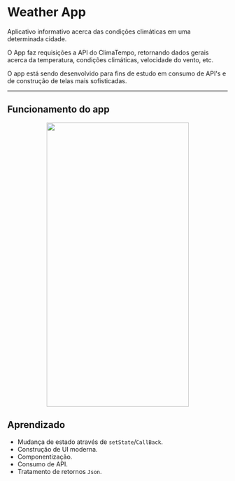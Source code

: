 # Weather App

Aplicativo informativo acerca das condições climáticas em uma determinada cidade.

O App faz requisições a API do ClimaTempo, retornando dados gerais acerca da temperatura, condições climáticas, velocidade do vento, etc. 

O app está sendo desenvolvido para fins de estudo em consumo de API's e de construção de telas mais sofisticadas.
***


## Funcionamento do app
 
 <p align="center">
 <img  width="325" height="650"  src="assets/to_readme/present.gif">
 <p/>

## Aprendizado
* Mudança de estado através de `setState`/`CallBack`.
* Construção de UI moderna.
* Componentização.
* Consumo de API.
* Tratamento de retornos `Json`.

